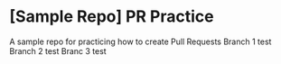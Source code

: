 # [Sample Repo] PR Practice
A sample repo for practicing how to create Pull Requests
Branch 1 test
Branch 2 test
Branc 3 test